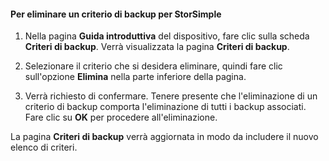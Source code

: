 
#### Per eliminare un criterio di backup per StorSimple

1. Nella pagina **Guida introduttiva** del dispositivo, fare clic sulla scheda **Criteri di backup**. Verrà visualizzata la pagina **Criteri di backup**.

2. Selezionare il criterio che si desidera eliminare, quindi fare clic sull'opzione **Elimina** nella parte inferiore della pagina.

3. Verrà richiesto di confermare. Tenere presente che l'eliminazione di un criterio di backup comporta l'eliminazione di tutti i backup associati. Fare clic su **OK** per procedere all'eliminazione.

La pagina **Criteri di backup** verrà aggiornata in modo da includere il nuovo elenco di criteri.
 

<!---HONumber=July15_HO4-->